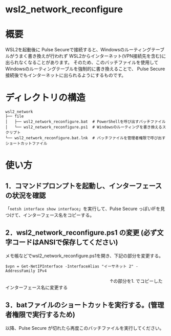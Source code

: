 # wsl2_network_reconfigure

# 概要
WSL2を起動後に Pulse Secureで接続すると、Windowsのルーティングテーブルがうまく書き換えが行われず
WSL2からインターネット(VPN接続先を含む)に出られなくなることがあります。
そのため、このバッチファイルを使用してWindowsのルーティングテーブルを強制的に書き換えることで、
Pulse Secure接続後でもインターネットに出られるようにするものです。

# ディレクトリの構造

```
wsl2_network
├── file
│   ├── wsl2_network_reconfigure.bat  # PowerShellを呼び出すバッチファイル
│   └── wsl2_network_reconfigure.ps1  # Windowsのルーティングを書き換えるスクリプト
└── wsl2_network_reconfigure.bat.lnk  # バッチファイルを管理者権限で呼び出すショートカットファイル
```

# 使い方
## 1．コマンドプロンプトを起動し、インターフェースの状況を確認

「`netsh interface show interface`」を実行して、Pulse Secure っぽいIFを見つけて、インターフェース名をコピーする。


## 2．wsl2_network_reconfigure.ps1 の変更 (必ず文字コードはANSIで保存してください)

メモ帳などでwsl2_network_reconfigure.ps1を開き、下記の部分を変更する。

`$vpn = Get-NetIPInterface -InterfaceAlias "イーサネット 2" -AddressFamily IPv4`  

　　　　　　　　　　　　　　　　　　　　　　　      ↑の部分を1. でコピーしたインターフェース名に変更する

## 3．batファイルのショートカットを実行する。(管理者権限で実行するため)

以降、Pulse Secure が切れたら再度このバッチファイルを実行してください。
